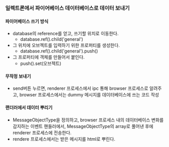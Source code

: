 ### 일렉트론에서 파이어베이스 데이터베이스로 데이터 보내기

#### 파이어베이스 쓰기 방식

- database의 reference를 얻고, 쓰기할 위치로 이동한다.
    - database.ref().child('general')
- 그 위치에 오브젝트를 입력하기 위한 프로퍼티를 생성한다.
    - database.ref().child('general').push()
- 그 프로퍼티에 객체를 만들어서 붙인다.
    - push().set(오브젝트)

#### 무작정 보내기

- send버튼 누르면, renderer 프로세스에서 ipc 통해 browser 프로세스로 알려주고, browser 프로세스에서는 dummy 메시지를 데이터베이스에 쓰는 코드 작성

#### 랜더러에서 데이터 뿌리기

- MessageObjectType을 정의하고, browser 프로세스 내의 데이터베이스 변화를 감지하는 이벤트 핸들러에서, MessageObjectType의 array로 풀어낸 후에 renderer 프로세스에 전송한다.
- rendere 프로세스에서는 받은 메시지를 html로 뿌린다.




